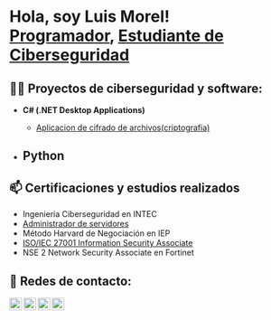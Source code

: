 <h1>Hola, soy Luis Morel! <br/><a href="https://github.com/luismorel11">Programador</a>, <a href="https://www.linkedin.com/in/luis-enrique-morel-223618186/">Estudiante de Ciberseguridad</a>
<h2>👨‍💻 Proyectos de ciberseguridad y software:</h2>

- <b>C# (.NET Desktop Applications)</b>
  - [Aplicacion de cifrado de archivos(criptografia)](https://github.com/luismorel11/Aplicacion-de-Cifrado)
 
- <b>Python</b>
  -

<h2>📫 Certificaciones y estudios realizados</h2>

- Ingenieria Ciberseguridad en INTEC
- [Administrador de servidores](https://capacitateparaelempleo.org/verifica/2uwp8j5hj/)
- Método Harvard de Negociación en IEP
- [ISO/IEC 27001 Information Security Associate](https://www.skillfront.com/)
- NSE 2 Network Security Associate en Fortinet

<h2> 🤳 Redes de contacto:</h2>

[<img align="left" alt="luismorel11 | Blogger" width="22px" src="https://cdn.jsdelivr.net/npm/simple-icons@v3/icons/youtube.svg" />][blogger]
[<img align="left" alt="luismorel11 | Twitter" width="22px" src="https://cdn.jsdelivr.net/npm/simple-icons@v3/icons/twitter.svg" />][twitter]
[<img align="left" alt="luismorel11 | LinkedIn" width="22px" src="https://cdn.jsdelivr.net/npm/simple-icons@v3/icons/linkedin.svg" />][linkedin]
[<img align="left" alt="luismorel11 | Instagram" width="22px" src="https://cdn.jsdelivr.net/npm/simple-icons@v3/icons/instagram.svg" />][instagram]

[twitter]: https://twitter.com/luismorel11l
[blogger]: https://luisemorel.blogspot.com/
[instagram]: https://www.instagram.com/luismorel11/
[linkedin]: https://www.linkedin.com/in/luis-enrique-morel-223618186/

<!--
**luismorel11/luismorel11** is a ✨ _special_ ✨ repository because its `README.md` (this file) appears on your GitHub profile.

Here are some ideas to get you started:

- 🔭 I’m currently working on ...
- 🌱 I’m currently learning ...
- 👯 I’m looking to collaborate on ...
- 🤔 I’m looking for help with ...
- 💬 Ask me about ...
- 📫 How to reach me: ...
- 😄 Pronouns: ...
- ⚡ Fun fact: ...
-->
